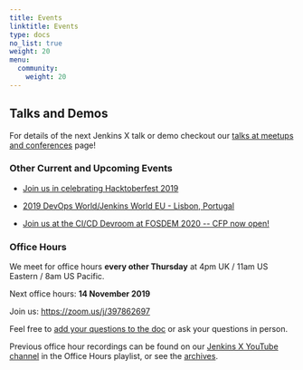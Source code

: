 ```yaml
---
title: Events
linktitle: Events
type: docs
no_list: true
weight: 20
menu:
  community:
    weight: 20
---
```


## Talks and Demos

For details of the next Jenkins X talk or demo checkout our [talks at meetups and conferences](/community/talksdemos) page!

### Other Current and Upcoming Events

* [Join us in celebrating Hacktoberfest 2019](/blog/2019/09/27/hacktoberfest2019/)

* [2019 DevOps World/Jenkins World EU - Lisbon, Portugal](/community/events/2019-12-dwjw)

* [Join us at the CI/CD Devroom at FOSDEM 2020 -- CFP now open!](blog/2019/10/09/fosdem2020/)

### Office Hours

We meet for office hours **every other Thursday** at 4pm UK / 11am US Eastern / 8am US Pacific.

Next office hours: **14 November 2019**

Join us: <https://zoom.us/j/397862697>

Feel free to [add your questions to the doc](https://docs.google.com/document/d/1wHdBlZAN-ndPELuBoM5HBnYiQLvcz92-euXne2mKOEI/edit) or ask your questions in person.

Previous office hour recordings can be found on our [Jenkins X YouTube channel](https://www.youtube.com/channel/UCN2kblPjXKMcjjVYmwvquvg/playlists) in the Office Hours playlist, or see the [archives](/community/office_hours/).